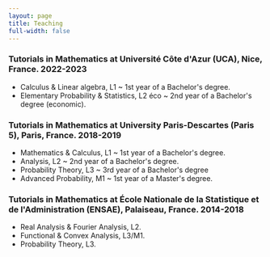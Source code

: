 ```yaml
---
layout: page
title: Teaching
full-width: false
---
```


### Tutorials in Mathematics at Université Côte d'Azur (UCA), Nice, France. 2022-2023
- Calculus & Linear algebra, L1 ~ 1st year of a Bachelor's degree.
- Elementary Probability & Statistics, L2 éco ~ 2nd year of a Bachelor's degree (economic).

### Tutorials in Mathematics at University Paris-Descartes (Paris 5), Paris, France. 2018-2019
- Mathematics & Calculus, L1 ~ 1st year of a Bachelor's degree.
- Analysis, L2 ~ 2nd year of a Bachelor's degree.
- Probability Theory, L3 ~ 3rd year of a Bachelor's degree
- Advanced Probability, M1 ~ 1st year of a Master's degree.

### Tutorials in Mathematics at École Nationale de la Statistique et de l'Administration (ENSAE), Palaiseau, France. 2014-2018
- Real Analysis \& Fourier Analysis, L2.
- Functional \& Convex Analysis, L3/M1. 
- Probability Theory, L3.

